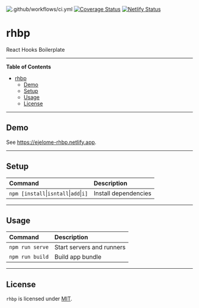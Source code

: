 ![.github/workflows/ci.yml](https://github.com/ejelome/rhbp/workflows/.github/workflows/ci.yml/badge.svg)
[![Coverage Status](https://coveralls.io/repos/github/ejelome/rhbp/badge.svg?branch=main)](https://coveralls.io/github/ejelome/rhbp?branch=main)
[![Netlify Status](https://api.netlify.com/api/v1/badges/dd3d0f48-d6b9-461c-a486-9c598a6ab233/deploy-status)](https://app.netlify.com/sites/ejelome-rhbp/deploys)

# rhbp

React Hooks Boilerplate

---

<!-- markdown-toc start - Don't edit this section. Run M-x markdown-toc-refresh-toc -->

**Table of Contents**

- [rhbp](#rhbp)
  - [Demo](#demo)
  - [Setup](#setup)
  - [Usage](#usage)
  - [License](#license)

<!-- markdown-toc end -->

---

## Demo

See <https://ejelome-rhbp.netlify.app>.

---

## Setup

| Command                                            | Description          |
| :------------------------------------------------- | :------------------- |
| `npm [install`&vert;`isntall`&vert;`add`&vert;`i]` | Install dependencies |

---

## Usage

| Command         | Description               |
| :-------------- | :------------------------ |
| `npm run serve` | Start servers and runners |
| `npm run build` | Build app bundle          |

---

## License

`rhbp` is licensed under [MIT](./LICENSE).
